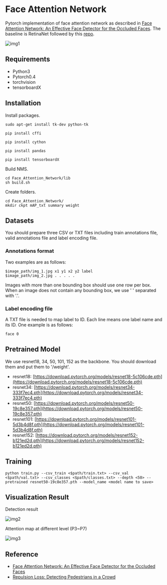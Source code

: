 # Face Attention Network

Pytorch implementation of face attention network as described in [Face Attention Network: An Effective Face Detector for the Occluded Faces](https://arxiv.org/abs/1711.07246). The baseline is RetinaNet followed by this [repo](https://github.com/yhenon/pytorch-retinanet).

![img1](https://github.com/rainofmine/face_attention_network/blob/master/img/1.png)

## Requirements

- Python3
- Pytorch0.4
- torchvision
- tensorboardX

## Installation

Install packages.

```
sudo apt-get install tk-dev python-tk

pip install cffi

pip install cython

pip install pandas

pip install tensorboardX
```

Build NMS.

```
cd Face_Attention_Network/lib
sh build.sh
```

Create folders.

```
cd Face_Attention_Network/
mkdir ckpt mAP_txt summary weight
```

## Datasets
You should prepare three CSV or TXT files including train annotations file, valid annotations file and label encoding file. 

### Annotations format
Two examples are as follows:

```
$image_path/img_1.jpg x1 y1 x2 y2 label
$image_path/img_2.jpg . . . . .
```

Images with more than one bounding box should use one row per box. When an image does not contain any bounding box, we use ' ' separated with '.'. 

### Label encoding file
A TXT file is needed to map label to ID. Each line means one label name and its ID. One example is as follows:

```
face 0
```

## Pretrained Model

We use resnet18, 34, 50, 101, 152 as the backbone. You should download them and put them to '/weight'.

- resnet18: [https://download.pytorch.org/models/resnet18-5c106cde.pth](https://download.pytorch.org/models/resnet18-5c106cde.pth)
- resnet34: [https://download.pytorch.org/models/resnet34-333f7ec4.pth](https://download.pytorch.org/models/resnet34-333f7ec4.pth)
- resnet50: [https://download.pytorch.org/models/resnet50-19c8e357.pth](https://download.pytorch.org/models/resnet50-19c8e357.pth)
- resnet101: [https://download.pytorch.org/models/resnet101-5d3b4d8f.pth](https://download.pytorch.org/models/resnet101-5d3b4d8f.pth)
- resnet152: [https://download.pytorch.org/models/resnet152-b121ed2d.pth](https://download.pytorch.org/models/resnet152-b121ed2d.pth)

## Training

```
python train.py --csv_train <$path/train.txt> --csv_val <$path/val.txt> --csv_classes <$path/classes.txt> --depth <50> --pretrained resnet50-19c8e357.pth --model_name <model name to save>
```

## Visualization Result
Detection result

![img2](https://github.com/rainofmine/face_attention_network/blob/master/img/2.png)

Attention map at different level (P3~P7)

![img3](https://github.com/rainofmine/face_attention_network/blob/master/img/3.png)

## Reference

- [Face Attention Network: An Effective Face Detector for the Occluded Faces](https://arxiv.org/abs/1711.07246)
- [Repulsion Loss: Detecting Pedestrians in a Crowd](https://arxiv.org/abs/1711.07752)